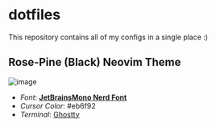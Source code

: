 # dotfiles
This repository contains all of my configs in a single place :)

## Rose-Pine (Black) Neovim Theme

![image](https://github.com/user-attachments/assets/eb4c3e86-035c-4ed3-9e08-b1aeaaf35aba)


+ *Font*: [**JetBrainsMono Nerd Font**](https://www.nerdfonts.com/font-downloads)
+ *Cursor Color*: #eb6f92
+ *Terminal*: [Ghostty](www.ghostty.org)



